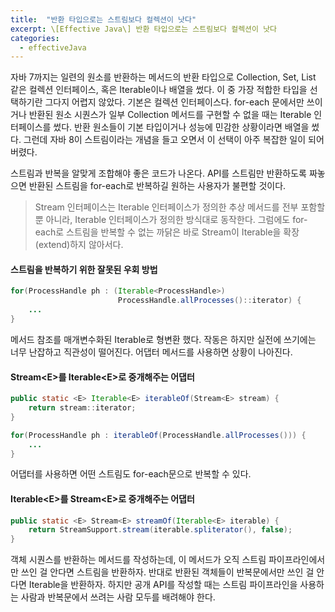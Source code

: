 ```yaml
---
title:  "반환 타입으로는 스트림보다 컬렉션이 낫다"
excerpt: \[Effective Java\] 반환 타입으로는 스트림보다 컬렉션이 낫다
categories:
  - effectiveJava
---
```


자바 7까지는 일련의 원소를 반환하는 메서드의 반환 타입으로 Collection, Set, List 같은 컬렉션 인터페이스, 혹은 Iterable이나 배열을 썼다. 이 중 가장 적합한 타입을 선택하기란 그다지 어렵지 않았다. 기본은 컬렉션 인터페이스다. for-each 문에서만 쓰이거나 반환된 원소 시퀀스가 일부 Collection 메서드를 구현할 수 없을 때는 Iterable 인터페이스를 썼다. 반환 원소들이 기본 타입이거나 성능에 민감한 상황이라면 배열을 썼다. 그런데 자바 8이 스트림이라는 개념을 들고 오면서 이 선택이 아주 복잡한 일이 되어버렸다.

스트림과 반복을 알맞게 조합해야 좋은 코드가 나온다. API를 스트림만 반환하도록 짜놓으면 반환된 스트림을 for-each로 반복하길 원하는 사용자가 불편할 것이다.

> Stream 인터페이스는 Iterable 인터페이스가 정의한 추상 메서드를 전부 포함할 뿐 아니라, Iterable 인터페이스가 정의한 방식대로 동작한다. 그럼에도 for-each로 스트림을 반복할 수 없는 까닭은 바로 Stream이 Iterable을 확장(extend)하지 않아서다.

#### 스트림을 반복하기 위한 잘못된 우회 방법
  
```java
for(ProcessHandle ph : (Iterable<ProcessHandle>)
                        ProcessHandle.allProcesses()::iterator) {
    ...
}
```  

메서드 참조를 매개변수화된 Iterable로 형변환 했다. 작동은 하지만 실전에 쓰기에는 너무 난잡하고 직관성이 떨어진다. 어댑터 메서드를 사용하면 상황이 나아진다.

#### Stream\<E\>를 Iterable\<E\>로 중개해주는 어댑터

  
```java
public static <E> Iterable<E> iterableOf(Stream<E> stream) {
    return stream::iterator;
}
```  

  
```java
for(ProcessHandle ph : iterableOf(ProcessHandle.allProcesses())) {
    ...
}
```  

어댑터를 사용하면 어떤 스트림도 for-each문으로 반복할 수 있다.

#### Iterable\<E\>를 Stream\<E\>로 중개해주는 어댑터

  
```java
public static <E> Stream<E> streamOf(Iterable<E> iterable) {
    return StreamSupport.stream(iterable.spliterator(), false);
}
```  

객체 시퀀스를 반환하는 메서드를 작성하는데, 이 메서드가 오직 스트림 파이프라인에서만 쓰인 걸 안다면 스트림을 반환하자. 반대로 반환된 객체들이 반복문에서만 쓰인 걸 안다면 Iterable을 반환하자. 하지만 공개 API를 작성할 때는 스트림 파이프라인을 사용하는 사람과 반복문에서 쓰려는 사람 모두를 배려해야 한다.
